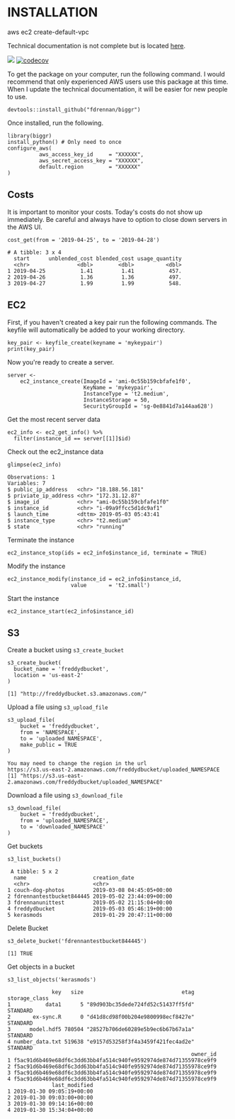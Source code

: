 # INSTALLATION

aws ec2 create-default-vpc


Technical documentation is not complete but is located [here](https://fdrennan.github.io/biggr_book/).

![](https://travis-ci.org/fdrennan/awsR.svg?branch=master)
[![codecov](https://codecov.io/gh/fdrennan/biggr/branch/master/graph/badge.svg)](https://codecov.io/gh/fdrennan/biggr)

To get the package on your computer, run the following command. I would recommend that only experienced AWS users use this package at this time. When I update the technical documentation, it will be easier for new people to use.


```{r}
devtools::install_github("fdrennan/biggr")
```

Once installed, run the following.
```{r}
library(biggr)
install_python() # Only need to once
configure_aws(
          aws_access_key_id     = "XXXXXX",
          aws_secret_access_key = "XXXXXX",
          default.region        = "XXXXXX"
)
```

## Costs

It is important to monitor your costs. Today's costs do not show up immediately. Be careful and always have to option to close down servers in the AWS UI.

```{r}
cost_get(from = '2019-04-25', to = '2019-04-28')
```

```
# A tibble: 3 x 4
  start      unblended_cost blended_cost usage_quantity
  <chr>               <dbl>        <dbl>          <dbl>
1 2019-04-25           1.41         1.41           457.
2 2019-04-26           1.36         1.36           497.
3 2019-04-27           1.99         1.99           548.
```

## EC2

First, if you haven't created a key pair run the following commands. The keyfile will automatically be added to your working directory.

```{r}
key_pair <- keyfile_create(keyname = 'mykeypair')
print(key_pair)
```

Now you're ready to create a server. 
```{r}
server <- 
    ec2_instance_create(ImageId = 'ami-0c55b159cbfafe1f0',
                        KeyName = 'mykeypair',
                        InstanceType = 't2.medium',
                        InstanceStorage = 50,
                        SecurityGroupId = 'sg-0e8841d7a144aa628')
```

Get the most recent server data 
```{r}
ec2_info <- ec2_get_info() %>% 
  filter(instance_id == server[[1]]$id) 
```

Check out the ec2_instance data
```{r}
glimpse(ec2_info)
```

```
Observations: 1
Variables: 7
$ public_ip_address   <chr> "18.188.56.181"
$ priviate_ip_address <chr> "172.31.12.87"
$ image_id            <chr> "ami-0c55b159cbfafe1f0"
$ instance_id         <chr> "i-09a9ffcc5d1dc9af1"
$ launch_time         <dttm> 2019-05-03 05:43:41
$ instance_type       <chr> "t2.medium"
$ state               <chr> "running"
```

Terminate the instance
```{r}
ec2_instance_stop(ids = ec2_info$instance_id, terminate = TRUE)
```

Modify the instance
```{r}
ec2_instance_modify(instance_id = ec2_info$instance_id,
                    value       = 't2.small')
```

Start the instance
```{r}
ec2_instance_start(ec2_info$instance_id)
```


## S3

Create a bucket using `s3_create_bucket`

```{r}
s3_create_bucket(
  bucket_name = 'freddydbucket', 
  location = 'us-east-2'
)
```

```
[1] "http://freddydbucket.s3.amazonaws.com/"
```

Upload a file using `s3_upload_file`
```{r}
s3_upload_file(
    bucket = 'freddydbucket', 
    from = 'NAMESPACE', 
    to = 'uploaded_NAMESPACE',
    make_public = TRUE
)
```

```
You may need to change the region in the url
https://s3.us-east-2.amazonaws.com/freddydbucket/uploaded_NAMESPACE
[1] "https://s3.us-east-2.amazonaws.com/freddydbucket/uploaded_NAMESPACE"
```

Download a file using `s3_download_file`
```{r}
s3_download_file(
    bucket = 'freddydbucket', 
    from = 'uploaded_NAMESPACE', 
    to = 'downloaded_NAMESPACE'
)
```

Get buckets
```{r}
s3_list_buckets()
```

```
 A tibble: 5 x 2
  name                     creation_date            
  <chr>                    <chr>                    
1 couch-dog-photos         2019-03-08 04:45:05+00:00
2 fdrennantestbucket844445 2019-05-02 23:44:09+00:00
3 fdrennanunittest         2019-05-02 21:15:04+00:00
4 freddydbucket            2019-05-03 05:46:19+00:00
5 kerasmods                2019-01-29 20:47:11+00:00
```

Delete Bucket
```{r}
s3_delete_bucket('fdrennantestbucket844445')
```

```
[1] TRUE
```

Get objects in a bucket
```{r}
s3_list_objects('kerasmods')
```

```
              key   size                               etag storage_class
1           data1      5 "89d903bc35dede724fd52c51437ff5fd"      STANDARD
2       ex-sync.R      0 "d41d8cd98f00b204e9800998ecf8427e"      STANDARD
3      model.hdf5 780504 "28527b706de60289e5b9ec6b67b67a1a"      STANDARD
4 number_data.txt 519638 "e9157d53258f3f4a3459f421fec4ad2e"      STANDARD
                                                          owner_id
1 f5ac91d6b469e68df6c3dd63bb4fa514c940fe9592974de874d71355978ce9f9
2 f5ac91d6b469e68df6c3dd63bb4fa514c940fe9592974de874d71355978ce9f9
3 f5ac91d6b469e68df6c3dd63bb4fa514c940fe9592974de874d71355978ce9f9
4 f5ac91d6b469e68df6c3dd63bb4fa514c940fe9592974de874d71355978ce9f9
              last_modified
1 2019-01-30 09:05:19+00:00
2 2019-01-30 09:03:00+00:00
3 2019-01-30 09:14:16+00:00
4 2019-01-30 15:34:04+00:00
```
